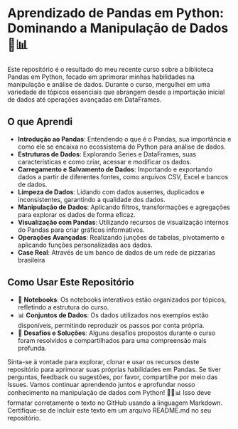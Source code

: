 # Aprendizado de Pandas em Python: Dominando a Manipulação de Dados 🐼📊

Este repositório é o resultado do meu recente curso sobre a biblioteca Pandas em Python, focado em aprimorar minhas habilidades na manipulação e análise de dados. Durante o curso, mergulhei em uma variedade de tópicos essenciais que abrangem desde a importação inicial de dados até operações avançadas em DataFrames.

## O que Aprendi

- **Introdução ao Pandas**: Entendendo o que é o Pandas, sua importância e como ele se encaixa no ecossistema do Python para análise de dados.
- **Estruturas de Dados**: Explorando Series e DataFrames, suas características e como criar, acessar e modificar os dados.
- **Carregamento e Salvamento de Dados**: Importando e exportando dados a partir de diferentes fontes, como arquivos CSV, Excel e bancos de dados.
- **Limpeza de Dados**: Lidando com dados ausentes, duplicados e inconsistentes, garantindo a qualidade dos dados.
- **Manipulação de Dados**: Aplicando filtros, transformações e agregações para explorar os dados de forma eficaz.
- **Visualização com Pandas**: Utilizando recursos de visualização internos do Pandas para criar gráficos informativos.
- **Operações Avançadas**: Realizando junções de tabelas, pivotamento e aplicando funções personalizadas aos dados.
- **Case Real**: Através de um banco de dados de um rede de pizzarias brasileira

## Como Usar Este Repositório

- 📂 **Notebooks**: Os notebooks interativos estão organizados por tópicos, refletindo a estrutura do curso.
- 📊 **Conjuntos de Dados**: Os dados utilizados nos exemplos estão disponíveis, permitindo reproduzir os passos por conta própria.
- 🚀 **Desafios e Soluções**: Alguns desafios propostos durante o curso foram resolvidos e compartilhados para uma compreensão mais profunda.

Sinta-se à vontade para explorar, clonar e usar os recursos deste repositório para aprimorar suas próprias habilidades em Pandas. Se tiver perguntas, feedback ou sugestões, por favor, compartilhe por meio das Issues. Vamos continuar aprendendo juntos e aprofundar nosso conhecimento na manipulação de dados com Python! 🚀🐍📊
Isso deve formatar corretamente o texto no GitHub usando a linguagem Markdown. Certifique-se de incluir este texto em um arquivo README.md no seu repositório.





